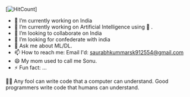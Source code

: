 
[![HitCount](http://hits.dwyl.com/saurabhkumarsaurabhkumar/saurabhkumarsaurabhkumar.svg)]

- 🔭 I’m currently working on India
- 🌱 I’m currently working on Artificial Intelligence using 🐍 .
- 👯 I’m looking to collaborate on India
- 🤔 I’m looking for confederate with india 
- 💬 Ask me about ML/DL.
- 📫 How to reach me: Email I'd: saurabhkummarsk912554@gmail.com
- 😄 My mom used to call me Sonu.
- ⚡ Fun fact: ...



👨‍💻 Any fool can write code that a computer can understand. Good programmers write code that humans can understand.

